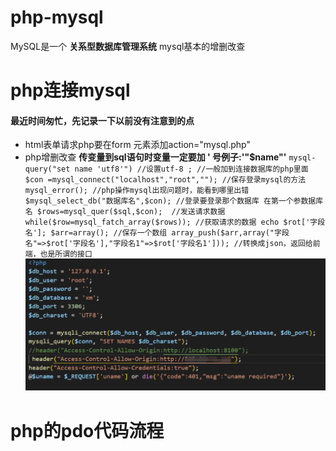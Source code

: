 # php-mysql
MySQL是一个 **关系型数据库管理系统**
mysql基本的增删改查
# php连接mysql
#### 最近时间匆忙，先记录一下以前没有注意到的点
* html表单请求php要在form 元素添加action="mysql.php"
* php增删改查 **传变量到sql语句时变量一定要加 ' 号例子:'"$name"'**
`mysql-query("set name 'utf8'") //设置utf-8 ; //一般加到连接数据库的php里面
 $con =mysql_connect("localhost","root",""); //保存登录mysql的方法
 mysql_error(); //php操作mysql出现问题时，能看到哪里出错
 $mysql_select_db("数据库名",$con); //登录要登录那个数据库 在第一个参数据库名
 $rows=mysql_quer($sql,$con);  //发送请求数据
 while($row=mysql_fatch_array($rows)); //获取请求的数据
 echo $rot['字段名'];
 $arr=array(); //保存一个数组
 array_push($arr,array("字段名"=>$rot['字段名'],"字段名1"=>$rot['字段名1'])); //转换成json，返回给前端，也是所谓的接口`
![image](https://github.com/qzxuwenlong/php-mysql/blob/master/img/2bda0ee4ed6de97a49632e186b25b6f.png)
# php的pdo代码流程

